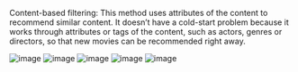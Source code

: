 Content-based filtering: This method uses attributes of the content to recommend similar content. It doesn’t have a cold-start problem because it works
through attributes or tags of the content, such as actors, genres or directors, so that new movies can be recommended right away.

![image](https://user-images.githubusercontent.com/60980975/181083665-f298a845-7bb2-4320-a8aa-f50737648ec0.png)
![image](https://user-images.githubusercontent.com/60980975/181083716-376165d7-03cc-47d7-8a93-b29d7369eaf7.png)
![image](https://user-images.githubusercontent.com/60980975/181083730-e016e8e7-9541-47f2-b81b-85a711670a5e.png)
![image](https://user-images.githubusercontent.com/60980975/181083786-5d163291-cf20-4228-b54c-74c3522b1911.png)
![image](https://user-images.githubusercontent.com/60980975/181083806-8d9826d5-45e2-47bd-8824-f3a4f007a56e.png)

